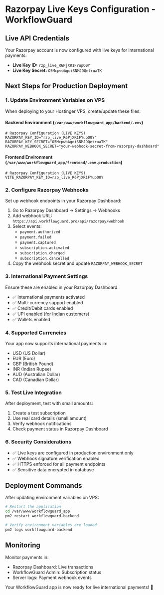 # Razorpay Live Keys Configuration - WorkflowGuard

## Live API Credentials
Your Razorpay account is now configured with live keys for international payments:

- **Live Key ID:** `rzp_live_R6PjXR1FYupO0Y`
- **Live Key Secret:** `O5McpwbAgoiSNMJDQetruaTK`

## Next Steps for Production Deployment

### 1. Update Environment Variables on VPS

When deploying to your Hostinger VPS, create/update these files:

#### Backend Environment (`/var/www/workflowguard_app/backend/.env`)
```env
# Razorpay Configuration (LIVE KEYS)
RAZORPAY_KEY_ID="rzp_live_R6PjXR1FYupO0Y"
RAZORPAY_KEY_SECRET="O5McpwbAgoiSNMJDQetruaTK"
RAZORPAY_WEBHOOK_SECRET="your-webhook-secret-from-razorpay-dashboard"
```

#### Frontend Environment (`/var/www/workflowguard_app/frontend/.env.production`)
```env
# Razorpay Configuration (LIVE KEYS)
VITE_RAZORPAY_KEY_ID=rzp_live_R6PjXR1FYupO0Y
```

### 2. Configure Razorpay Webhooks

Set up webhook endpoints in your Razorpay Dashboard:

1. Go to Razorpay Dashboard → Settings → Webhooks
2. Add webhook URL: `https://api.workflowguard.pro/api/razorpay/webhook`
3. Select events:
   - `payment.authorized`
   - `payment.failed`
   - `payment.captured`
   - `subscription.activated`
   - `subscription.charged`
   - `subscription.cancelled`
4. Copy the webhook secret and update `RAZORPAY_WEBHOOK_SECRET`

### 3. International Payment Settings

Ensure these are enabled in your Razorpay Dashboard:
- ✅ International payments activated
- ✅ Multi-currency support enabled
- ✅ Credit/Debit cards enabled
- ✅ UPI enabled (for Indian customers)
- ✅ Wallets enabled

### 4. Supported Currencies

Your app now supports international payments in:
- USD (US Dollar)
- EUR (Euro)
- GBP (British Pound)
- INR (Indian Rupee)
- AUD (Australian Dollar)
- CAD (Canadian Dollar)

### 5. Test Live Integration

After deployment, test with small amounts:
1. Create a test subscription
2. Use real card details (small amount)
3. Verify webhook notifications
4. Check payment status in Razorpay Dashboard

### 6. Security Considerations

- ✅ Live keys are configured in production environment only
- ✅ Webhook signature verification enabled
- ✅ HTTPS enforced for all payment endpoints
- ✅ Sensitive data encrypted in database

## Deployment Commands

After updating environment variables on VPS:

```bash
# Restart the application
cd /var/www/workflowguard_app
pm2 restart workflowguard-backend

# Verify environment variables are loaded
pm2 logs workflowguard-backend
```

## Monitoring

Monitor payments in:
- Razorpay Dashboard: Live transactions
- WorkflowGuard Admin: Subscription status
- Server logs: Payment webhook events

Your WorkflowGuard app is now ready for live international payments! 🚀
